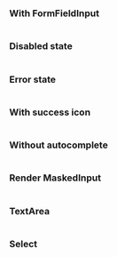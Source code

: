### With FormFieldInput

```jsx {"file": "./examples/FormGroup_0_FormFieldInput.jsx"}
```

### Disabled state

```jsx {"file": "./examples/FormGroup_1_disabled_state.jsx"}
```

### Error state

```jsx {"file": "./examples/FormGroup_2_error_state.jsx"}
```

### With success icon

```jsx {"file": "./examples/FormGroup_3_with_success_icon.jsx"}
```

### Without autocomplete

```jsx {"file": "./examples/FormGroup_4_without_autocomplete.jsx"}
```

### Render MaskedInput

```jsx {"file": "./examples/FormGroup_5_render_masked_input.jsx"}
```

### TextArea

```jsx {"file": "./examples/FormGroup_6_TextArea.jsx"}
```

### Select

```jsx {"file": "./examples/FormGroup_7_Select.jsx"}
```
